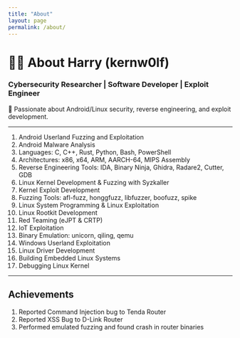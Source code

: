 ```yaml
---
title: "About"
layout: page
permalink: /about/
---
```


# 👨‍💻 About Harry (kernw0lf)  

### Cybersecurity Researcher | Software Developer | Exploit Engineer

🔐 Passionate about Android/Linux security, reverse engineering, and exploit development.  

---

1. Android Userland Fuzzing and Exploitation
2. Android Malware Analysis
3. Languages: C, C++, Rust, Python, Bash, PowerShell
4. Architectures: x86, x64, ARM, AARCH-64, MIPS Assembly
5. Reverse Engineering Tools: IDA, Binary Ninja, Ghidra, Radare2, Cutter, GDB
6. Linux Kernel Development & Fuzzing with Syzkaller
7. Kernel Exploit Development
8. Fuzzing Tools: afl-fuzz, honggfuzz, libfuzzer, boofuzz, spike
9. Linux System Programming & Linux Exploitation
10. Linux Rootkit Development
11. Red Teaming (eJPT & CRTP)
12. IoT Exploitation
13. Binary Emulation: unicorn, qiling, qemu
14. Windows Userland Exploitation
15. Linux Driver Development
16. Building Embedded Linux Systems
17. Debugging Linux Kernel

---

## Achievements

1. Reported Command Injection bug to Tenda Router
2. Reported XSS Bug to D-Link Router
3. Performed emulated fuzzing and found crash in router binaries
